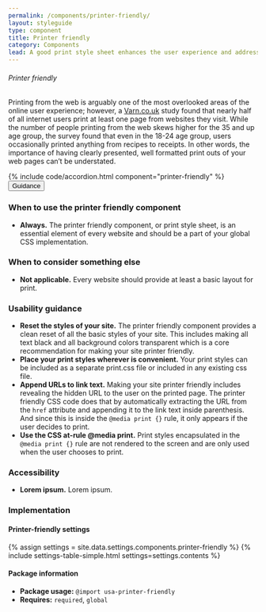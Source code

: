 ```yaml
---
permalink: /components/printer-friendly/
layout: styleguide
type: component
title: Printer friendly
category: Components
lead: A good print style sheet enhances the user experience and addresses many issues people face when printing from the web.
---
```


<h6>Printer friendly</h6>

<p>Printing from the web is arguably one of the most overlooked areas of the online user experience; however, a <a href="https://varn.co.uk/01/26/varn-original-research-how-many-of-us-print-out-web-pages/" target="_blank">Varn.co.uk</a> study found that nearly half of all internet users print at least one page from websites they visit. While the number of people printing from the web skews higher for the 35 and up age group, the survey found that even in the 18-24 age group, users occasionally printed anything from recipes to receipts. In other words, the importance of having clearly presented, well formatted print outs of your web pages can’t be understated.</p>

<section class="site-component-section">
  {% include code/accordion.html component="printer-friendly" %}
  <div class="usa-accordion usa-accordion--bordered site-accordion-docs">
    <button class="usa-button-unstyled usa-accordion__button"
        aria-expanded="true" aria-controls="printer-friendly-docs">
      Guidance
    </button>
    <div id="printer-friendly-docs" aria-hidden="false" class="usa-accordion__content site-component-usage">
      <h3>When to use the printer friendly component</h3>
      <ul class="usa-content-list">
        <li>
          <strong>Always.</strong> The printer friendly component, or print style sheet, is an essential element of every website and should be a part of your global CSS implementation.
        </li>
      </ul>
      <h3>When to consider something else</h3>
      <ul class="usa-content-list">
        <li>
          <strong>Not applicable.</strong> Every website should provide at least a basic layout for print. 
        </li>
      </ul>
      <h3>Usability guidance</h3>
      <ul class="usa-content-list">
        <li>
          <strong>Reset the styles of your site.</strong> The printer friendly component provides a clean reset of all the basic styles of your site. This includes making all text black and all background colors transparent which is a core recommendation for making your site printer friendly.
        </li>
        <li>
          <strong>Place your print styles wherever is convenient.</strong> Your print styles can be included as a separate print.css file or included in any existing css file.
        </li>
        <li>
          <strong>Append URLs to link text.</strong> Making your site printer friendly includes revealing the hidden URL to the user on the printed page. The printer friendly CSS code does that by automatically extracting the URL from the <code>href</code> attribute and appending it to the link text inside parenthesis. And since this is inside the <code>@media print {}</code> rule, it only appears if the user decides to print.
        </li>
        <li>
          <strong>Use the CSS at-rule @media print.</strong> Print styles encapsulated in the <code>@media print {}</code> rule are not rendered to the screen and are only used when the user chooses to print.
        </li>
      </ul>
      <h3 class="usa-heading">Accessibility</h3>
      <ul class="usa-content-list">
        <li>
          <strong>Lorem ipsum.</strong> Lorem ipsum.
        </li>
      </ul>
      <h3 class="usa-heading">Implementation</h3>
      <h4 id="component-settings">Printer-friendly settings</h4>
      {% assign settings = site.data.settings.components.printer-friendly %}
      {% include settings-table-simple.html
        settings=settings.contents
      %}
      <h4 class="usa-heading">Package information</h4>
      <ul class="usa-content-list">
        <li>
          <strong>Package usage:</strong> <code>@import usa-printer-friendly</code>
        </li>
        <li>
          <strong>Requires:</strong> <code>required</code>, <code>global</code>
        </li>
      </ul>
    </div>
  </div>
</section>


